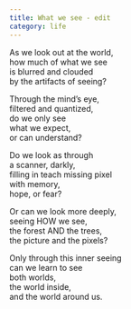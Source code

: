 ```yaml
---
title: What we see - edit
category: life
---
```


As we look out at the world,  
how much of what we see  
is blurred and clouded   
by the artifacts of seeing?  
  
Through the mind’s eye,  
filtered and quantized,  
do we only see   
what we expect,  
or can understand?  
  
Do we look as through   
a scanner, darkly,  
filling in teach missing pixel  
with memory,  
hope, or fear?  
  
Or can we look more deeply,  
seeing HOW we see,  
the forest AND the trees,  
the picture and the pixels?  
  
Only through this inner seeing  
can we learn to see   
both worlds,  
the world inside,  
and the world around us.   
